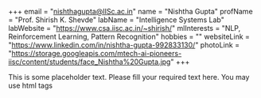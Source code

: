 +++
email = "nishthagupta@IISc.ac.in"
name = "Nishtha Gupta"
profName = "Prof. Shirish K. Shevde"
labName = "Intelligence Systems Lab"
labWebsite = "https://www.csa.iisc.ac.in/~shirish/"
mlInterests = "NLP, Reinforcement Learning, Pattern Recognition"
hobbies = ""
websiteLink = "https://www.linkedin.com/in/nishtha-gupta-992833130/"
photoLink = "https://storage.googleapis.com/mtech-ai-pioneers-iisc/content/students/face_Nishtha%20Gupta.jpg"
+++

This is some placeholder text. Please fill your required text here. You may use html tags